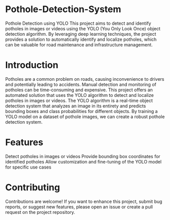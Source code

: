 # Pothole-Detection-System

Pothole Detection using YOLO
This project aims to detect and identify potholes in images or videos using the YOLO (You Only Look Once) object detection algorithm. 
By leveraging deep learning techniques, the project provides a solution to automatically identify and localize potholes, which can be valuable for road maintenance and infrastructure management.

# Introduction

Potholes are a common problem on roads, causing inconvenience to drivers and potentially leading to accidents. Manual detection and monitoring of potholes can be time-consuming and expensive. This project offers an automated solution that uses the YOLO algorithm to detect and localize potholes in images or videos.
The YOLO algorithm is a real-time object detection system that analyzes an image in its entirety and predicts bounding boxes and class probabilities for different objects. By training a YOLO model on a dataset of pothole images, we can create a robust pothole detection system.

# Features

Detect potholes in images or videos
Provide bounding box coordinates for identified potholes
Allow customization and fine-tuning of the YOLO model for specific use cases

# Contributing
Contributions are welcome! If you want to enhance this project, submit bug reports, or suggest new features, please open an issue or create a pull request on the project repository.
